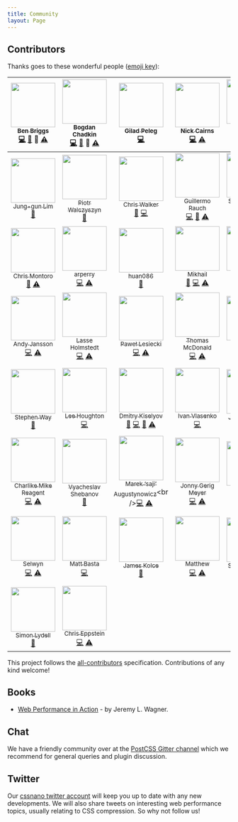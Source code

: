 ```yaml
---
title: Community
layout: Page
---
```


## Contributors

<!-- This section was automatically generated. -->

Thanks goes to these wonderful people ([emoji key](https://github.com/kentcdodds/all-contributors#emoji-key)):

<!-- ALL-CONTRIBUTORS-LIST:START - Do not remove or modify this section -->

| [<img src="https://avatars.githubusercontent.com/u/1282980?v=3" width="100px;"/><br /><sub>Ben Briggs</sub>](http://beneb.info)<br />[💻](https://github.com/ben-eb/cssnano/commits?author=ben-eb) [📖](https://github.com/ben-eb/cssnano/commits?author=ben-eb) 👀 [⚠️](https://github.com/ben-eb/cssnano/commits?author=ben-eb) | [<img src="https://avatars.githubusercontent.com/u/5635476?v=3" width="100px;"/><br /><sub>Bogdan Chadkin</sub>](https://github.com/TrySound)<br />[💻](https://github.com/ben-eb/cssnano/commits?author=TrySound) [📖](https://github.com/ben-eb/cssnano/commits?author=TrySound) 👀 [⚠️](https://github.com/ben-eb/cssnano/commits?author=TrySound) |                                                                                                                     [<img src="https://avatars.githubusercontent.com/u/4533329?v=3" width="100px;"/><br /><sub>Gilad Peleg</sub>](http://www.giladpeleg.com/)<br />[💻](https://github.com/ben-eb/cssnano/commits?author=pgilad)                                                                                                                    |                                        [<img src="https://avatars.githubusercontent.com/u/370420?v=3" width="100px;"/><br /><sub>Nick Cairns</sub>](https://github.com/niccai)<br />[💻](https://github.com/ben-eb/cssnano/commits?author=niccai) [⚠️](https://github.com/ben-eb/cssnano/commits?author=niccai)                                        |                                                               [<img src="https://avatars.githubusercontent.com/u/7263665?v=3" width="100px;"/><br /><sub>Sebastian Misch</sub>](https://sebastian-misch.de)<br />[💻](https://github.com/ben-eb/cssnano/commits?author=sbstnmsch) [⚠️](https://github.com/ben-eb/cssnano/commits?author=sbstnmsch)                                                               | [<img src="https://avatars.githubusercontent.com/u/11319202?v=3" width="100px;"/><br /><sub>Вячеслав Ляшенко</sub>](https://github.com/ophyros)<br />[💻](https://github.com/ben-eb/cssnano/commits?author=ophyros) [⚠️](https://github.com/ben-eb/cssnano/commits?author=ophyros) |                                            [<img src="https://avatars.githubusercontent.com/u/1131567?v=3" width="100px;"/><br /><sub>shinnn</sub>](https://shinnn.github.io)<br />[💻](https://github.com/ben-eb/cssnano/commits?author=shinnn)                                           |
| :-------------------------------------------------------------------------------------------------------------------------------------------------------------------------------------------------------------------------------------------------------------------------------------------------------------------------------: | :---------------------------------------------------------------------------------------------------------------------------------------------------------------------------------------------------------------------------------------------------------------------------------------------------------------------------------------------------: | :-------------------------------------------------------------------------------------------------------------------------------------------------------------------------------------------------------------------------------------------------------------------------------------------------------------------------------------------------------------------------------------------------------------------------------------------------: | :----------------------------------------------------------------------------------------------------------------------------------------------------------------------------------------------------------------------------------------------------------------------------------------------------------------------------------------------------: | :--------------------------------------------------------------------------------------------------------------------------------------------------------------------------------------------------------------------------------------------------------------------------------------------------------------------------------------------------------------------------------------------------------------: | :--------------------------------------------------------------------------------------------------------------------------------------------------------------------------------------------------------------------------------------------------------------------------------: | :----------------------------------------------------------------------------------------------------------------------------------------------------------------------------------------------------------------------------------------------------------------------------------------: |
|                                                            [<img src="https://avatars.githubusercontent.com/u/45338?v=3" width="100px;"/><br /><sub>Jung-gun Lim</sub>](https://github.com/j6lim)<br />[🐛](https://github.com/ben-eb/cssnano/issues?q=author%3Aj6lim)                                                            |                                                                     [<img src="https://avatars.githubusercontent.com/u/368561?v=3" width="100px;"/><br /><sub>Piotr Walczyszyn</sub>](http://outof.me)<br />[🐛](https://github.com/ben-eb/cssnano/issues?q=author%3Apwalczyszyn)                                                                     |                                                                         [<img src="https://avatars.githubusercontent.com/u/551712?v=3" width="100px;"/><br /><sub>Chris Walker</sub>](http://thechriswalker.github.com/)<br />[🐛](https://github.com/ben-eb/cssnano/issues?q=author%3Athechriswalker) [💻](https://github.com/ben-eb/cssnano/commits?author=thechriswalker)                                                                        |        [<img src="https://avatars.githubusercontent.com/u/13041?v=3" width="100px;"/><br /><sub>Guillermo Rauch</sub>](http://twitter.com/rauchg)<br />[💻](https://github.com/ben-eb/cssnano/commits?author=rauchg) [📖](https://github.com/ben-eb/cssnano/commits?author=rauchg) [⚠️](https://github.com/ben-eb/cssnano/commits?author=rauchg)       |     [<img src="https://avatars.githubusercontent.com/u/566536?v=3" width="100px;"/><br /><sub>Sylvain Pollet-Villard</sub>](https://github.com/sylvainpolletvillard)<br />[💻](https://github.com/ben-eb/cssnano/commits?author=sylvainpolletvillard) [📖](https://github.com/ben-eb/cssnano/commits?author=sylvainpolletvillard) [⚠️](https://github.com/ben-eb/cssnano/commits?author=sylvainpolletvillard)    |             [<img src="https://avatars.githubusercontent.com/u/2784308?v=3" width="100px;"/><br /><sub>一丝</sub>](www.iyunlu.com/view)<br />[💻](https://github.com/ben-eb/cssnano/commits?author=yisibl) [⚠️](https://github.com/ben-eb/cssnano/commits?author=yisibl)             |                                      [<img src="https://avatars.githubusercontent.com/u/497260?v=3" width="100px;"/><br /><sub>Ambroos Vaes</sub>](https://github.com/Ambroos)<br />[🐛](https://github.com/ben-eb/cssnano/issues?q=author%3AAmbroos)                                      |
|                        [<img src="https://avatars.githubusercontent.com/u/639255?v=3" width="100px;"/><br /><sub>Chris Montoro</sub>](https://github.com/montmanu)<br />[🐛](https://github.com/ben-eb/cssnano/issues?q=author%3Amontmanu) [⚠️](https://github.com/ben-eb/cssnano/commits?author=montmanu)                        |                                        [<img src="https://avatars.githubusercontent.com/u/9615035?v=3" width="100px;"/><br /><sub>arperry</sub>](https://github.com/arperry)<br />[💻](https://github.com/ben-eb/cssnano/commits?author=arperry) [⚠️](https://github.com/ben-eb/cssnano/commits?author=arperry)                                       |                                                                                                                     [<img src="https://avatars.githubusercontent.com/u/1448788?v=3" width="100px;"/><br /><sub>huan086</sub>](https://github.com/huan086)<br />[🐛](https://github.com/ben-eb/cssnano/issues?q=author%3Ahuan086)                                                                                                                    | [<img src="https://avatars.githubusercontent.com/u/2485494?v=3" width="100px;"/><br /><sub>Mikhail</sub>](https://github.com/jaybekster)<br />[🐛](https://github.com/ben-eb/cssnano/issues?q=author%3Ajaybekster) [💻](https://github.com/ben-eb/cssnano/commits?author=jaybekster) [⚠️](https://github.com/ben-eb/cssnano/commits?author=jaybekster) |                                                                                                           [<img src="https://avatars.githubusercontent.com/u/7336481?v=3" width="100px;"/><br /><sub>Jake Moxey</sub>](jakemoxey.com)<br />[💻](https://github.com/ben-eb/cssnano/commits?author=jxom)                                                                                                           |       [<img src="https://avatars.githubusercontent.com/u/4057095?v=3" width="100px;"/><br /><sub>Ivan Buryak</sub>](https://github.com/11bit)<br />[💻](https://github.com/ben-eb/cssnano/commits?author=11bit) [⚠️](https://github.com/ben-eb/cssnano/commits?author=11bit)       |                                            [<img src="https://avatars.githubusercontent.com/u/58669?v=3" width="100px;"/><br /><sub>Aarni Koskela</sub>](https://github.com/akx)<br />[💻](https://github.com/ben-eb/cssnano/commits?author=akx)                                           |
|                     [<img src="https://avatars.githubusercontent.com/u/1737375?v=3" width="100px;"/><br /><sub>Andy Jansson</sub>](https://github.com/andyjansson)<br />[💻](https://github.com/ben-eb/cssnano/commits?author=andyjansson) [⚠️](https://github.com/ben-eb/cssnano/commits?author=andyjansson)                     |                              [<img src="https://avatars.githubusercontent.com/u/3183122?v=3" width="100px;"/><br /><sub>Lasse Holmstedt</sub>](https://www.linkedin.com/in/holmstedt)<br />[💻](https://github.com/ben-eb/cssnano/commits?author=holmari) [⚠️](https://github.com/ben-eb/cssnano/commits?author=holmari)                              |                                                                                 [<img src="https://avatars.githubusercontent.com/u/770675?v=3" width="100px;"/><br /><sub>Paweł Lesiecki</sub>](https://github.com/plesiecki)<br />[💻](https://github.com/ben-eb/cssnano/commits?author=plesiecki) [⚠️](https://github.com/ben-eb/cssnano/commits?author=plesiecki)                                                                                |                         [<img src="https://avatars.githubusercontent.com/u/197928?v=3" width="100px;"/><br /><sub>Thomas McDonald</sub>](https://github.com/thomas-mcdonald)<br />[💻](https://github.com/ben-eb/cssnano/commits?author=thomas-mcdonald) [⚠️](https://github.com/ben-eb/cssnano/commits?author=thomas-mcdonald)                        | [<img src="https://avatars.githubusercontent.com/u/1726061?v=3" width="100px;"/><br /><sub>GU Yiling</sub>](https://justineo.github.io/)<br />[🐛](https://github.com/ben-eb/cssnano/issues?q=author%3AJustineo) [💻](https://github.com/ben-eb/cssnano/commits?author=Justineo) [📖](https://github.com/ben-eb/cssnano/commits?author=Justineo) [⚠️](https://github.com/ben-eb/cssnano/commits?author=Justineo) |                                  [<img src="https://avatars.githubusercontent.com/u/497214?v=3" width="100px;"/><br /><sub>Ville Immonen</sub>](https://twitter.com/VilleImmonen)<br />[💻](https://github.com/ben-eb/cssnano/commits?author=fson)                                 | [<img src="https://avatars.githubusercontent.com/u/7367?v=3" width="100px;"/><br /><sub>Duncan Beevers</sub>](http://www.duncanbeevers.com)<br />[💻](https://github.com/ben-eb/cssnano/commits?author=duncanbeevers) [⚠️](https://github.com/ben-eb/cssnano/commits?author=duncanbeevers) |
|                                                             [<img src="https://avatars.githubusercontent.com/u/38894?v=3" width="100px;"/><br /><sub>Stephen Way</sub>](http://stephenway.net)<br />[📖](https://github.com/ben-eb/cssnano/commits?author=stephenway)                                                             |                                                                       [<img src="https://avatars.githubusercontent.com/u/68302?v=3" width="100px;"/><br /><sub>Lee Houghton</sub>](https://github.com/asztal)<br />[💻](https://github.com/ben-eb/cssnano/commits?author=asztal)                                                                      | [<img src="https://avatars.githubusercontent.com/u/5103477?v=3" width="100px;"/><br /><sub>Dmitry Kiselyov</sub>](http://codepen.io/dmitrykiselyov)<br />[🐛](https://github.com/ben-eb/cssnano/issues?q=author%3Admitrykiselyov) [💻](https://github.com/ben-eb/cssnano/commits?author=dmitrykiselyov) [📖](https://github.com/ben-eb/cssnano/commits?author=dmitrykiselyov) [⚠️](https://github.com/ben-eb/cssnano/commits?author=dmitrykiselyov) |                                                                       [<img src="https://avatars.githubusercontent.com/u/19105?v=3" width="100px;"/><br /><sub>Ivan Vlasenko</sub>](https://github.com/avanes)<br />[💻](https://github.com/ben-eb/cssnano/commits?author=avanes)                                                                      |                                                                                                    [<img src="https://avatars.githubusercontent.com/u/231202?v=3" width="100px;"/><br /><sub>Joren Van Hee</sub>](http://joren.co)<br />[🐛](https://github.com/ben-eb/cssnano/issues?q=author%3Ajorenvanhee)                                                                                                    |                                    [<img src="https://avatars.githubusercontent.com/u/224910?v=3" width="100px;"/><br /><sub>André König</sub>](http://andrekoenig.info/)<br />[🐛](https://github.com/ben-eb/cssnano/issues?q=author%3Aakoenig)                                   |                                           [<img src="https://avatars.githubusercontent.com/u/177485?v=3" width="100px;"/><br /><sub>Roman Komarov</sub>](http://kizu.ru/en/)<br />[🐛](https://github.com/ben-eb/cssnano/issues?q=author%3Akizu)                                           |
|                   [<img src="https://avatars.githubusercontent.com/u/5038030?v=3" width="100px;"/><br /><sub>Charlike Mike Reagent</sub>](http://www.tunnckocore.tk)<br />[💻](https://github.com/ben-eb/cssnano/commits?author=tunnckoCore) [⚠️](https://github.com/ben-eb/cssnano/commits?author=tunnckoCore)                   |                                                                 [<img src="https://avatars.githubusercontent.com/u/815848?v=3" width="100px;"/><br /><sub>Vyacheslav Shebanov</sub>](https://github.com/Termina1)<br />[📖](https://github.com/ben-eb/cssnano/commits?author=Termina1)                                                                |                                                                            [<img src="https://avatars.githubusercontent.com/u/192323?v=3" width="100px;"/><br /><sub>Marek ‘saji’ Augustynowicz</sub>](http://twitter.com/saji_)<br />[💻](https://github.com/ben-eb/cssnano/commits?author=marek-saji) [⚠️](https://github.com/ben-eb/cssnano/commits?author=marek-saji)                                                                           |                                     [<img src="https://avatars.githubusercontent.com/u/552316?v=3" width="100px;"/><br /><sub>Jonny Gerig Meyer</sub>](www.oddbird.net)<br />[💻](https://github.com/ben-eb/cssnano/commits?author=jgerigmeyer) [⚠️](https://github.com/ben-eb/cssnano/commits?author=jgerigmeyer)                                     |                                                                    [<img src="https://avatars.githubusercontent.com/u/237182?v=3" width="100px;"/><br /><sub>Fredrik Nicol</sub>](https://github.com/faddee)<br />[💻](https://github.com/ben-eb/cssnano/commits?author=faddee) [⚠️](https://github.com/ben-eb/cssnano/commits?author=faddee)                                                                    |                                       [<img src="https://avatars.githubusercontent.com/u/785166?v=3" width="100px;"/><br /><sub>Vlad Magdalin</sub>](www.webflow.com)<br />[📖](https://github.com/ben-eb/cssnano/commits?author=callmevlad)                                       |                              [<img src="https://avatars.githubusercontent.com/u/1198848?v=3" width="100px;"/><br /><sub>Dmitry Semigradsky</sub>](http://brainstorage.me/semigradsky)<br />[📖](https://github.com/ben-eb/cssnano/commits?author=Semigradsky)                              |
|                                  [<img src="https://avatars.githubusercontent.com/u/5701149?v=3" width="100px;"/><br /><sub>Selwyn</sub>](https://selwyn.cc/)<br />[💻](https://github.com/ben-eb/cssnano/commits?author=Siilwyn) [⚠️](https://github.com/ben-eb/cssnano/commits?author=Siilwyn)                                  |                                                                        [<img src="https://avatars.githubusercontent.com/u/279498?v=3" width="100px;"/><br /><sub>Matt Basta</sub>](http://mattbasta.com)<br />[💻](https://github.com/ben-eb/cssnano/commits?author=mattbasta)                                                                        |                                                                                                                   [<img src="https://avatars.githubusercontent.com/u/2559808?v=3" width="100px;"/><br /><sub>James Kolce</sub>](https://www.jameskolce.com)<br />[📖](https://github.com/ben-eb/cssnano/commits?author=jameskolce)                                                                                                                  |                                       [<img src="https://avatars.githubusercontent.com/u/1391716?v=3" width="100px;"/><br /><sub>Matthew</sub>](http://mattkemp.info/)<br />[💻](https://github.com/ben-eb/cssnano/commits?author=techmatt101) [⚠️](https://github.com/ben-eb/cssnano/commits?author=techmatt101)                                      |                                                                                                   [<img src="https://avatars.githubusercontent.com/u/170197?v=3" width="100px;"/><br /><sub>Steven Vachon</sub>](https://svachon.com)<br />[📖](https://github.com/ben-eb/cssnano/commits?author=stevenvachon)                                                                                                   |           [<img src="https://avatars.githubusercontent.com/u/157534?v=3" width="100px;"/><br /><sub>Maxime Thirouin</sub>](https://moox.io/)<br />[💻](https://github.com/ben-eb/cssnano/commits?author=MoOx) [⚠️](https://github.com/ben-eb/cssnano/commits?author=MoOx)          |                                    [<img src="https://avatars.githubusercontent.com/u/170270?v=3" width="100px;"/><br /><sub>Sindre Sorhus</sub>](https://sindresorhus.com)<br />[📖](https://github.com/ben-eb/cssnano/commits?author=sindresorhus) 🔧                                    |
|                                                            [<img src="https://avatars.githubusercontent.com/u/2142817?v=3" width="100px;"/><br /><sub>Simon Lydell</sub>](https://github.com/lydell)<br />[📖](https://github.com/ben-eb/cssnano/commits?author=lydell)                                                           |                             [<img src="https://avatars0.githubusercontent.com/u/1839?v=3" width="100px;"/><br /><sub>Chris Eppstein</sub>](http://chriseppstein.github.com)<br />[💻](https://github.com/ben-eb/cssnano/commits?author=chriseppstein) [⚠️](https://github.com/ben-eb/cssnano/commits?author=chriseppstein)                            |                                                                                                                                                                                                                                                                                                                                                                                                                                                     |                                                                                                                                                                                                                                                                                                                                                        |                                                                                                                                                                                                                                                                                                                                                                                                                  |                                                                                                                                                                                                                                                                                    |                                                                                                                                                                                                                                                                                            |

<!-- ALL-CONTRIBUTORS-LIST:END -->

This project follows the [all-contributors](https://github.com/kentcdodds/all-contributors) specification. Contributions of any kind welcome!

## Books

-   [Web Performance in Action](https://www.manning.com/books/web-performance-in-action) - by Jeremy L. Wagner.

## Chat

We have a friendly community over at the [PostCSS Gitter channel](https://gitter.im/postcss/postcss)
which we recommend for general queries and plugin discussion.

## Twitter

Our [cssnano twitter account](https://twitter.com/cssnano_) will keep you up to
date with any new developments. We will also share tweets on interesting web
performance topics, usually relating to CSS compression. So why not follow us!
